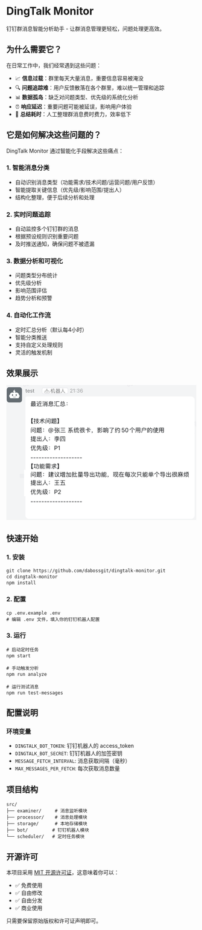 # DingTalk Monitor

钉钉群消息智能分析助手 - 让群消息管理更轻松，问题处理更高效。

## 为什么需要它？

在日常工作中，我们经常遇到这些问题：

- 📈 **信息过载**：群里每天大量消息，重要信息容易被淹没
- 🔍 **问题追踪难**：用户反馈散落在各个群里，难以统一管理和追踪
- 📊 **数据孤岛**：缺乏对问题类型、优先级的系统化分析
- ⏰ **响应延迟**：重要问题可能被延误，影响用户体验
- 📝 **总结耗时**：人工整理群消息费时费力，效率低下

## 它是如何解决这些问题的？

DingTalk Monitor 通过智能化手段解决这些痛点：

### 1. 智能消息分类
- 自动识别消息类型（功能需求/技术问题/运营问题/用户反馈）
- 智能提取关键信息（优先级/影响范围/提出人）
- 结构化整理，便于后续分析和处理

### 2. 实时问题追踪
- 自动监控多个钉钉群的消息
- 根据预设规则识别重要问题
- 及时推送通知，确保问题不被遗漏

### 3. 数据分析和可视化
- 问题类型分布统计
- 优先级分析
- 影响范围评估
- 趋势分析和预警

### 4. 自动化工作流
- 定时汇总分析（默认每4小时）
- 智能分类推送
- 支持自定义处理规则
- 灵活的触发机制

## 效果展示

![效果展示](docs/images/demo.png)

## 快速开始

### 1. 安装

```shell
git clone https://github.com/dabossgit/dingtalk-monitor.git
cd dingtalk-monitor
npm install
```

### 2. 配置

```shell
cp .env.example .env
# 编辑 .env 文件，填入你的钉钉机器人配置
```

### 3. 运行

```shell
# 启动定时任务
npm start

# 手动触发分析
npm run analyze

# 运行测试消息
npm run test-messages
```

## 配置说明

### 环境变量
- `DINGTALK_BOT_TOKEN`: 钉钉机器人的 access_token
- `DINGTALK_BOT_SECRET`: 钉钉机器人的加签密钥
- `MESSAGE_FETCH_INTERVAL`: 消息获取间隔（毫秒）
- `MAX_MESSAGES_PER_FETCH`: 每次获取消息数量

## 项目结构

```
src/
├── examiner/     # 消息监听模块
├── processor/    # 消息处理模块
├── storage/      # 本地存储模块
├── bot/         # 钉钉机器人模块
└── scheduler/   # 定时任务模块
```

## 开源许可

本项目采用 [MIT 开源许可证](https://opensource.org/licenses/MIT)，这意味着你可以：

- ✅ 免费使用
- ✅ 自由修改
- ✅ 自由分发
- ✅ 商业使用

只需要保留原始版权和许可证声明即可。
